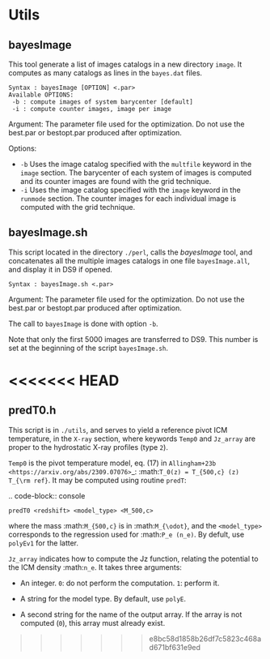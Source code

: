 # Utils

## bayesImage

This tool generate a list of images catalogs in a new directory `image`. It computes as many catalogs as lines in the `bayes.dat` files. 

```
Syntax : bayesImage [OPTION] <.par>
Available OPTIONS:
 -b : compute images of system barycenter [default]
 -i : compute counter images, image per image
```

Argument:
The parameter file used for the optimization. Do not use the best.par or bestopt.par produced after optimization.

Options:
- `-b` Uses the image catalog specified with the `multfile` keyword in the `image` section. The barycenter of each system of images is computed and its counter images are found with the grid technique.
- `-i` Uses the image catalog specified with the `image` keyword in the `runmode` section. The counter images for each individual image is computed with the grid technique.

## bayesImage.sh

This script located in the directory `./perl`, calls the _bayesImage_ tool, and concatenates all the multiple images catalogs in one file `bayesImage.all`, and display it in DS9 if opened. 

```
Syntax : bayesImage.sh <.par>
```

Argument:
The parameter file used for the optimization. Do not use the best.par or bestopt.par produced after optimization.

The call to `bayesImage` is done with option `-b`. 

Note that only the first 5000 images are transferred to DS9. This number is set at the beginning of the  script `bayesImage.sh`.



<<<<<<< HEAD
=======

## predT0.h

This script is in `./utils`, and serves to yield a reference pivot ICM temperature, in the ``X-ray`` section, where keywords ``Temp0`` and ``Jz_array`` are proper to the hydrostatic X-ray profiles (type ``2``).

``Temp0`` is the pivot temperature model, eq. (17) in 
`Allingham+23b <https://arxiv.org/abs/2309.07076>`_:
:math:`T_0(z) = T_{500,c} (z) T_{\rm ref}`.
It may be computed using routine ``predT``:

.. code-block:: console
	
	predT0 <redshift> <model_type> <M_500,c>
	
where the mass
:math:`M_{500,c}` is in
:math:`M_{\odot}`, and the ``<model_type>`` corresponds to the regression used for
:math:`P_e (n_e)`. By defult, use ``polyEv1`` for the latter.

``Jz_array`` indicates how to compute the Jz function, relating the potential to the ICM density 
:math:`n_e`. 
It takes three arguments:

- An integer. ``0``: do not perform the computation. ``1``: perform it.

- A string for the model type. By default, use ``polyE``.

- A second string for the name of the output array. If the array is not computed (``0``), this array must already exist.

>>>>>>> e8bc58d1858b26df7c5823c468ad671bf631e9ed
